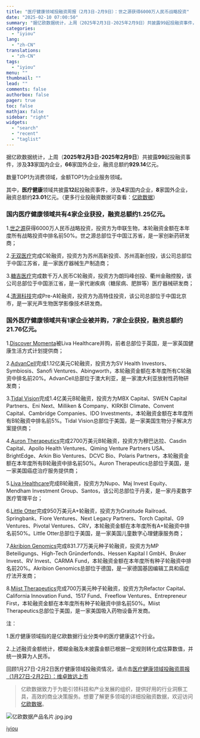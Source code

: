```yaml
---
title: "医疗健康领域投融资周报（2月3日-2月9日）：世之源获得6000万人民币战略投资"
date: "2025-02-10 07:00:50"
summary: "据亿欧数据统计，上周（2025年2月3日-2025年2月9日）共披露99起投融资事件，涉及33家..."
categories:
  - "iyiou"
lang:
  - "zh-CN"
translations:
  - "zh-CN"
tags:
  - "iyiou"
menu: ""
thumbnail: ""
lead: ""
comments: false
authorbox: false
pager: true
toc: false
mathjax: false
sidebar: "right"
widgets:
  - "search"
  - "recent"
  - "taglist"
---
```


据亿欧数据统计，上周（**2025年2月3日-2025年2月9日**）共披露**99**起投融资事件，涉及**33**家国内企业，**66**家国外企业，融资总额约**929.14**亿元。

数量TOP1为消费领域，金额TOP1为企业服务领域。

其中，**医疗健康**领域共披露**12**起投融资事件，涉及**4**家国内企业，**8**家国外企业，融资总额约**23.01**亿元。（更多行业投融资数据可查看：[亿欧数据](https://data.iyiou.com/company/investlist?source=iyiou.trz "亿欧数据")）

### 国内医疗健康领域共有4家企业获投，融资总额约1.25亿元。

1.[世之源](https://data.iyiou.com/company/details/e80cd88859119922089cd672d28ab028/profile?source=iyiou.trz)获得6000万人民币战略投资，投资方为申联生物，本轮融资金额在本年度所有战略投资中排名前50%。世之源总部位于中国江苏省，是一家创新药研发商；


2.[无双医疗](https://data.iyiou.com/company/details/f3475f106226045f70088442059bd020/profile?source=iyiou.trz)完成C轮融资，投资方为苏州高新投资、苏州高新创投，该公司总部位于中国江苏省，是一家医疗器械生产制造商；


3.[糖吉医疗](https://data.iyiou.com/company/details/c748439c4d64071c908117cf0e2c43b8/profile?source=iyiou.trz)完成数千万人民币C轮融资，投资方为朗玛峰创投、衢州金融控股，该公司总部位于中国浙江省，是一家代谢疾病（糖尿病、肥胖等）医疗器械研发商；


4.[清湃科技](https://data.iyiou.com/company/details/b5e22159c6ed9875f0eaa77be76f137e/profile?source=iyiou.trz)完成Pre-A轮融资，投资方为高特佳投资，该公司总部位于中国北京市，是一家光声生物医学影像技术研发商。


### 国外医疗健康领域共有1家企业被并购，7家企业获投，融资总额约21.76亿元。

1.[Discover Momenta](https://data.iyiou.com/company/details/e75fe55bde2df0b90694545557f80cf1/profile?source=iyiou.trz)被Liva Healthcare并购，前者总部位于英国，是一家英国健康生活方式计划提供商；


2.[AdvanCell](https://data.iyiou.com/company/details/509c142db18d694954a30d50f2aad20a/profile?source=iyiou.trz)完成1.12亿美元C轮融资，投资方为SV Health Investors、Symbiosis、Sanofi Ventures、Abingworth，本轮融资金额在本年度所有C轮融资中排名前20%。AdvanCell总部位于澳大利亚，是一家澳大利亚放射性药物研发商；


3.[Tidal Vision](https://data.iyiou.com/company/details/273e23cac29c36f2e3b38ab04801e021/profile?source=iyiou.trz)完成1.4亿美元B轮融资，投资方为MBX Capital、SWEN Capital Partners、Eni Next、Milliken & Company、KIRKBI Climate、Convent Capital、Cambridge Companies、IDO Investments，本轮融资金额在本年度所有B轮融资中排名前5%。Tidal Vision总部位于美国，是一家美国生物分子解决方案提供商；


4.[Auron Therapeutics](https://data.iyiou.com/company/details/1e3fcef2bbadb1d77b7e464241393bc3/profile?source=iyiou.trz)完成2700万美元B轮融资，投资方为穆巴达拉、Casdin Capital、Apollo Health Ventures、Qiming Venture Partners USA、BrightEdge、Arkin Bio Ventures、DCVC Bio、Polaris Partners，本轮融资金额在本年度所有B轮融资中排名前50%。Auron Therapeutics总部位于美国，是一家美国癌症治疗服务提供商；


5.[Liva Healthcare](https://data.iyiou.com/company/details/69f92a9f64fbf8e23bfd0fb35e5eb31c/profile?source=iyiou.trz)完成B轮融资，投资方为Nupo、Maj Invest Equity、Mendham Investment Group、Santos，该公司总部位于丹麦，是一家丹麦数字医疗管理平台；


6.[Little Otter](https://data.iyiou.com/company/details/7e191b0622bd604f7d871eb100c8b4b4/profile?source=iyiou.trz)完成950万美元A+轮融资，投资方为Gratitude Railroad、Springbank、Fiore Ventures、Next Legacy Partners、Torch Capital、G9 Ventures、Pivotal Ventures、CRV，本轮融资金额在本年度所有A+轮融资中排名前50%。Little Otter总部位于美国，是一家美国儿童数字心理健康服务商；


7.[Akribion Genomics](https://data.iyiou.com/company/details/3764351a96d25ecc60838c7fd484eea4/profile?source=iyiou.trz)完成831.77万美元种子轮融资，投资方为MP Beteiligungs、High-Tech Gründerfonds、Hessen Kapital I GmbH、Bruker Invest、RV Invest、CARMA Fund，本轮融资金额在本年度所有种子轮融资中排名前20%。Akribion Genomics总部位于德国，是一家德国基因编辑工具和癌症疗法开发商；


8.[Miist Therapeutics](https://data.iyiou.com/company/details/36c1b3c635981a0839bb89b9579b805b/profile?source=iyiou.trz)完成700万美元种子轮融资，投资方为Refactor Capital、California Innovation Fund、1517 Fund、Freeflow Ventures、Entrepreneur First，本轮融资金额在本年度所有种子轮融资中排名前50%。Miist Therapeutics总部位于美国，是一家美国吸入药物设备开发商。


注：

1.医疗健康领域指的是亿欧数据行业分类中的医疗健康这1个行业。

2.上述融资金额统计，模糊金融及未披露金额已根据一定规则转化成估算数值，并统一换算为人民币。

  


回顾1月27日-2月2日医疗健康领域投融资情况，请点击[医疗健康领域投融资周报（1月27日-2月2日）：维卓致远上市](https://www.iyiou.com/news/000000001089462)

> 亿欧数据致力于为能引领科技和产业发展的组织，提供好用的行业洞察工具，高效的商业决策服务。想要了解更多领域的详细投融资数据，欢迎访问[亿欧数据](https://data.iyiou.com/company/investlist?source=iyiou.trz "亿欧数据")。

![亿欧数据产品名片.jpg.jpg](https://diting-hetu.iyiou.com/16378401191474.jpg "16378401191474.jpg")

[iyiou](https://www.iyiou.com/data/202502101089819)
